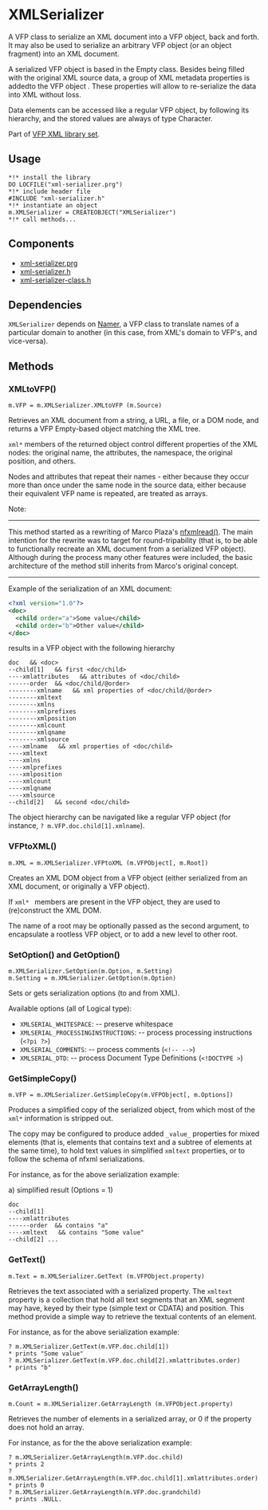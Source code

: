 # XMLSerializer
A VFP class to serialize an XML document into a VFP object, back and forth. It may also be used to serialize an arbitrary VFP object (or an object fragment) into an XML document.

A serialized VFP object is based in the Empty class. Besides being filled with the original XML source data, a group of XML metadata properties is addedto the VFP object . These properties will allow to re-serialize the data into XML without loss.

Data elements can be accessed like a regular VFP object, by following its hierarchy, and the stored values are always of type Character.

Part of [VFP XML library set](README.md "VFP XML library set").

## Usage
```foxpro
*!* install the library
DO LOCFILE("xml-serializer.prg")
*!* include header file
#INCLUDE "xml-serializer.h"
*!* instantiate an object
m.XMLSerializer = CREATEOBJECT("XMLSerializer")
*!* call methods...
```

## Components

- [xml-serializer.prg](xml-serializer.prg "xml-serializer.prg")
- [xml-serializer.h](xml-serializer.h "xml-serializer.h")
- [xml-serializer-class.h](xml-serializer-class.h "xml-serializer-class.h")


## Dependencies
`XMLSerializer` depends on [Namer](https://bitbucket.org/atlopes/names "Namer"), a VFP class to translate names of a particular domain to another (in this case, from XML's domain to VFP's, and vice-versa).

## Methods

### XMLtoVFP()
```foxpro
m.VFP = m.XMLSerializer.XMLtoVFP (m.Source)
```
Retrieves an XML document from a string, a URL, a file, or a DOM node, and returns a VFP Empty-based object matching the XML tree.

`xml*` members of the returned object control different properties of the XML nodes: the original name, the attributes, the namespace, the original position, and others.

Nodes and attributes that repeat their names - either because they occur more than once under the same node in the source data, either because their equivalent VFP name is repeated, are treated  as arrays.

Note:

------------
This method started as a rewriting of Marco Plaza's [nfxmlread()](https://github.com/VFPX/nfXML "nfxmlread()"). The main intention for the rewrite was to target for round-tripability (that is, to be able to functionally recreate an XML document from a serialized VFP object). Although during the process many other features were included, the basic architecture of the method still inherits from Marco's original concept.

------------

Example of the serialization of an XML document:
```xml
<?xml version="1.0"?>
<doc>
  <child order="a">Some value</child>
  <child order="b">Other value</child>
</doc>
```
results in a VFP object with the following hierarchy
```
doc   && <doc>
--child[1]   && first <doc/child>
----xmlattributes   && attributes of <doc/child>
------order  && <doc/child/@order>
--------xmlname   && xml properties of <doc/child/@order>
--------xmltext
--------xmlns
--------xmlprefixes
--------xmlposition
--------xmlcount
--------xmlqname
--------xmlsource
----xmlname   && xml properties of <doc/child>
----xmltext
----xmlns
----xmlprefixes
----xmlposition
----xmlcount
----xmlqname
----xmlsource
--child[2]   && second <doc/child>
```
The object hierarchy can be navigated like a regular VFP object (for instance, `? m.VFP.doc.child[1].xmlname`).

### VFPtoXML()
```foxpro
m.XML = m.XMLSerializer.VFPtoXML (m.VFPObject[, m.Root])
```
Creates an XML DOM object from a VFP object (either serialized from an XML document, or originally a VFP object).

If `xml* ` members are present in the VFP object, they are used to (re)construct the XML DOM.

The name of a root may be optionally passed as the second argument, to encapsulate a rootless VFP object, or to add a new level to other root.

### SetOption() and GetOption()
```foxpro
m.XMLSerializer.SetOption(m.Option, m.Setting)
m.Setting = m.XMLSerializer.GetOption(m.Option)
```
Sets or gets serialization options (to and from XML).

Available options (all of Logical type):
- `XMLSERIAL_WHITESPACE`:
-- preserve whitespace
- `XMLSERIAL_PROCESSINGINSTRUCTIONS`:
-- process processing instructions (`<?pi ?>`)
- `XMLSERIAL_COMMENTS`:
-- process comments (`<!-- -->`)
- `XMLSERIAL_DTD`:
-- process Document Type Definitions (`<!DOCTYPE >`) 

### GetSimpleCopy()
```foxpro
m.VFP = m.XMLSerializer.GetSimpleCopy(m.VFPObject[, m.Options])
```

Produces a simplified copy of the serialized object, from which most of the `xml*` information is stripped out.

The copy may be configured to produce added `_value_` properties for mixed elements (that is, elements that contains text and a subtree of elements at the same time), to hold text values in simplified `xmltext` properties, or to follow the schema of nfxml serializations.

For instance, as for the above serialization example:

a) simplified result (Options = 1)
```
doc
--child[1]
----xmlattributes
------order  && contains "a"
----xmltext   && contains "Some value"
--child[2] ...
```

### GetText()
```foxpro
m.Text = m.XMLSerializer.GetText (m.VFPObject.property)
```
Retrieves the text associated with a serialized property. The `xmltext` property is a collection that hold all text segments that an XML segment may have, keyed by their type (simple text or CDATA) and position. This method provide a simple way to retrieve the textual contents of an element.

For instance, as for the above serialization example:

```foxpro
? m.XMLSerializer.GetText(m.VFP.doc.child[1])
* prints "Some value"
? m.XMLSerializer.GetText(m.VFP.doc.child[2].xmlattributes.order)
* prints "b"
```

### GetArrayLength()
```foxpro
m.Count = m.XMLSerializer.GetArrayLength (m.VFPObject.property)
```
Retrieves the number of elements in a serialized array, or 0 if the property does not hold an array.

For instance, as for the the above serialization example:
```foxpro
? m.XMLSerializer.GetArrayLength(m.VFP.doc.child)
* prints 2
? m.XMLSerializer.GetArrayLength(m.VFP.doc.child[1].xmlattributes.order)
* prints 0
? m.XMLSerializer.GetArrayLength(m.VFP.doc.grandchild)
* prints .NULL.
```